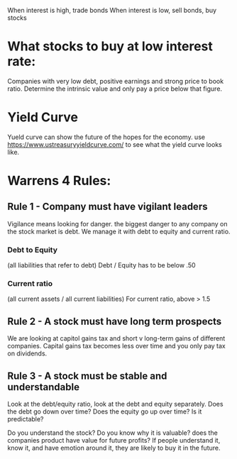 When interest is high, trade bonds
When interest is low, sell bonds, buy stocks

# What stocks to buy at low interest rate:
Companies with very low debt, positive earnings and strong price to book ratio. 
Determine the intrinsic value and only pay a price below that figure. 

# Yield Curve
Yueld curve can show the future of the hopes for the economy. use https://www.ustreasuryyieldcurve.com/ to see what the yield curve looks like. 

# Warrens 4 Rules:
## Rule 1 - Company must have vigilant leaders
Vigilance means looking for danger. the biggest danger to any company on the stock market is debt. We manage it with debt to equity and current ratio.
### Debt to Equity
(all liabilities that refer to debt)
Debt / Equity has to be below .50
### Current ratio
(all current assets / all current liabilities)
For current ratio, above > 1.5

## Rule 2 - A stock must have long term prospects
We are looking at capitol gains tax and short v long-term gains of different companies. Capital gains tax becomes less over time and you only pay tax on dividends. 

## Rule 3 - A stock must be stable and understandable
Look at the debt/equity ratio, look at the debt and equity separately. Does the debt go down over time? Does the equity go up over time? Is it predictable?

Do you understand the stock? Do you know why it is valuable? does the companies product have value for future profits? If people understand it, know it, and have emotion around it, they are likely to buy it in the future. 



